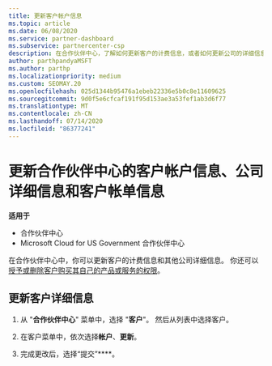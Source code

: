 ```yaml
---
title: 更新客户帐户信息
ms.topic: article
ms.date: 06/08/2020
ms.service: partner-dashboard
ms.subservice: partnercenter-csp
description: 在合作伙伴中心，了解如何更新客户的计费信息，或者如何更新公司的详细信息。
author: parthpandyaMSFT
ms.author: parthp
ms.localizationpriority: medium
ms.custom: SEOMAY.20
ms.openlocfilehash: 025d1344b95476a1ebeb22336e5b0c8e11609625
ms.sourcegitcommit: 9d0f5e6cfcaf191f95d153ae3a53fef1ab3d6f77
ms.translationtype: MT
ms.contentlocale: zh-CN
ms.lasthandoff: 07/14/2020
ms.locfileid: "86377241"
---
```

# <a name="update-customer-account-info-company-details-and-customer-billing-information-in-partner-center"></a>更新合作伙伴中心的客户帐户信息、公司详细信息和客户帐单信息

**适用于**

- 合作伙伴中心
- Microsoft Cloud for US Government 合作伙伴中心

在合作伙伴中心中，你可以更新客户的计费信息和其他公司详细信息。 你还可以[授予或删除客户购买其自己的产品或服务的权限](give-customers-permission.md)。

## <a name="update-customer-details"></a>更新客户详细信息

1. 从 "**合作伙伴中心**" 菜单中，选择 "**客户**"。 然后从列表中选择客户。

2. 在客户菜单中，依次选择**帐户**、**更新**。

3. 完成更改后，选择“提交”****。